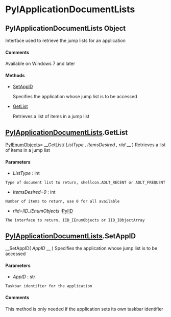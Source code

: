 # PyIApplicationDocumentLists

## PyIApplicationDocumentLists Object

Interface used to retrieve the jump lists for an application

#### Comments
Available on Windows 7 and later

#### Methods


  - [SetAppID](PyIApplicationDocumentLists.md#pyiapplicationdocumentlistssetappid)

    Specifies the application whose jump list is to be accessed&nbsp;

  - [GetList](PyIApplicationDocumentLists.md#pyiapplicationdocumentlistsgetlist)

    Retrieves a list of items in a jump list&nbsp;

## [PyIApplicationDocumentLists](#pyiapplicationdocumentlists).GetList

[PyIEnumObjects](#pyienumobjects)= __GetList( *ListType*  *, ItemsDesired*  *, riid* __ )
Retrieves a list of items in a jump list

#### Parameters


  -  *ListType* : int

    Type of document list to return, shellcon.ADLT_RECENT or ADLT_FREQUENT

  -  *ItemsDesired=0* : int

    Number of items to return, use 0 for all available

  -  *riid=IID_IEnumObjects* :[PyIID](#pyiid)

    The interface to return, IID_IEnumObjects or IID_IObjectArray

## [PyIApplicationDocumentLists](#pyiapplicationdocumentlists).SetAppID

 __SetAppID( *AppID* __ )
Specifies the application whose jump list is to be accessed

#### Parameters


  -  *AppID* : str

    Taskbar identifier for the application

#### Comments
This method is only needed if the application sets its own taskbar identifier